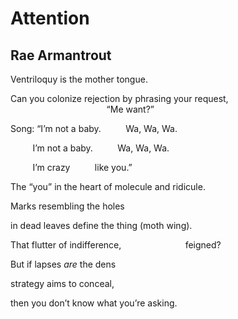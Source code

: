 # Attention
## Rae Armantrout
Ventriloquy
is the mother tongue.

Can you colonize rejection
by phrasing your request,
                                       “Me want?”

Song: “I’m not a baby.
         Wa, Wa, Wa.

         I’m not a baby.
         Wa, Wa, Wa.

         I’m crazy
         like you.”

The “you”
in the heart of
molecule and ridicule.

Marks resembling
the holes

in dead leaves
define the thing (moth wing).

That flutter
of indifference,
                         feigned?

But if lapses
 _are_ the dens

strategy aims
to conceal,

then you don’t know
what you’re asking.